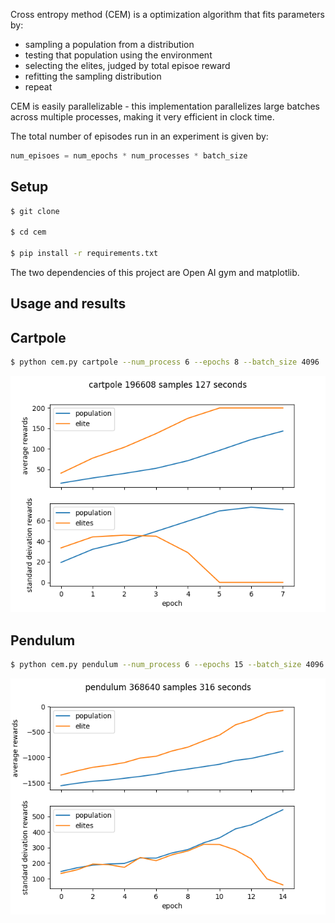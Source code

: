 Cross entropy method (CEM) is a optimization algorithm that fits parameters by:
- sampling a population from a distribution
- testing that population using the environment
- selecting the elites, judged by total episoe reward
- refitting the sampling distribution
- repeat

CEM is easily parallelizable - this implementation parallelizes large batches across multiple processes, making it very efficient in clock time.

The total number of episodes run in an experiment is given by:

```python
num_episoes = num_epochs * num_processes * batch_size
```

## Setup

```bash
$ git clone

$ cd cem

$ pip install -r requirements.txt
```

The two dependencies of this project are Open AI gym and matplotlib.

## Usage and results

## Cartpole 
```bash
$ python cem.py cartpole --num_process 6 --epochs 8 --batch_size 4096
```

![](assets/cartpole.png)

## Pendulum 

```bash
$ python cem.py pendulum --num_process 6 --epochs 15 --batch_size 4096
```

![](assets/pendulum.png)
